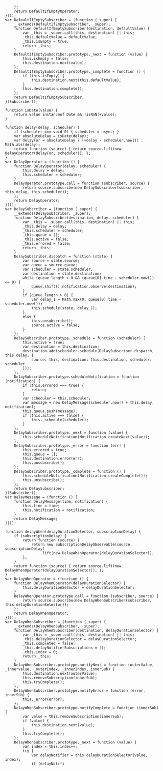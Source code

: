         };
        return DefaultIfEmptyOperator;
    }());
    var DefaultIfEmptySubscriber = (function (_super) {
        __extends(DefaultIfEmptySubscriber, _super);
        function DefaultIfEmptySubscriber(destination, defaultValue) {
            var _this = _super.call(this, destination) || this;
            _this.defaultValue = defaultValue;
            _this.isEmpty = true;
            return _this;
        }
        DefaultIfEmptySubscriber.prototype._next = function (value) {
            this.isEmpty = false;
            this.destination.next(value);
        };
        DefaultIfEmptySubscriber.prototype._complete = function () {
            if (this.isEmpty) {
                this.destination.next(this.defaultValue);
            }
            this.destination.complete();
        };
        return DefaultIfEmptySubscriber;
    }(Subscriber));

    function isDate(value) {
        return value instanceof Date && !isNaN(+value);
    }

    function delay(delay, scheduler) {
        if (scheduler === void 0) { scheduler = async; }
        var absoluteDelay = isDate(delay);
        var delayFor = absoluteDelay ? (+delay - scheduler.now()) : Math.abs(delay);
        return function (source) { return source.lift(new DelayOperator(delayFor, scheduler)); };
    }
    var DelayOperator = (function () {
        function DelayOperator(delay, scheduler) {
            this.delay = delay;
            this.scheduler = scheduler;
        }
        DelayOperator.prototype.call = function (subscriber, source) {
            return source.subscribe(new DelaySubscriber(subscriber, this.delay, this.scheduler));
        };
        return DelayOperator;
    }());
    var DelaySubscriber = (function (_super) {
        __extends(DelaySubscriber, _super);
        function DelaySubscriber(destination, delay, scheduler) {
            var _this = _super.call(this, destination) || this;
            _this.delay = delay;
            _this.scheduler = scheduler;
            _this.queue = [];
            _this.active = false;
            _this.errored = false;
            return _this;
        }
        DelaySubscriber.dispatch = function (state) {
            var source = state.source;
            var queue = source.queue;
            var scheduler = state.scheduler;
            var destination = state.destination;
            while (queue.length > 0 && (queue[0].time - scheduler.now()) <= 0) {
                queue.shift().notification.observe(destination);
            }
            if (queue.length > 0) {
                var delay_1 = Math.max(0, queue[0].time - scheduler.now());
                this.schedule(state, delay_1);
            }
            else {
                this.unsubscribe();
                source.active = false;
            }
        };
        DelaySubscriber.prototype._schedule = function (scheduler) {
            this.active = true;
            var destination = this.destination;
            destination.add(scheduler.schedule(DelaySubscriber.dispatch, this.delay, {
                source: this, destination: this.destination, scheduler: scheduler
            }));
        };
        DelaySubscriber.prototype.scheduleNotification = function (notification) {
            if (this.errored === true) {
                return;
            }
            var scheduler = this.scheduler;
            var message = new DelayMessage(scheduler.now() + this.delay, notification);
            this.queue.push(message);
            if (this.active === false) {
                this._schedule(scheduler);
            }
        };
        DelaySubscriber.prototype._next = function (value) {
            this.scheduleNotification(Notification.createNext(value));
        };
        DelaySubscriber.prototype._error = function (err) {
            this.errored = true;
            this.queue = [];
            this.destination.error(err);
            this.unsubscribe();
        };
        DelaySubscriber.prototype._complete = function () {
            this.scheduleNotification(Notification.createComplete());
            this.unsubscribe();
        };
        return DelaySubscriber;
    }(Subscriber));
    var DelayMessage = (function () {
        function DelayMessage(time, notification) {
            this.time = time;
            this.notification = notification;
        }
        return DelayMessage;
    }());

    function delayWhen(delayDurationSelector, subscriptionDelay) {
        if (subscriptionDelay) {
            return function (source) {
                return new SubscriptionDelayObservable(source, subscriptionDelay)
                    .lift(new DelayWhenOperator(delayDurationSelector));
            };
        }
        return function (source) { return source.lift(new DelayWhenOperator(delayDurationSelector)); };
    }
    var DelayWhenOperator = (function () {
        function DelayWhenOperator(delayDurationSelector) {
            this.delayDurationSelector = delayDurationSelector;
        }
        DelayWhenOperator.prototype.call = function (subscriber, source) {
            return source.subscribe(new DelayWhenSubscriber(subscriber, this.delayDurationSelector));
        };
        return DelayWhenOperator;
    }());
    var DelayWhenSubscriber = (function (_super) {
        __extends(DelayWhenSubscriber, _super);
        function DelayWhenSubscriber(destination, delayDurationSelector) {
            var _this = _super.call(this, destination) || this;
            _this.delayDurationSelector = delayDurationSelector;
            _this.completed = false;
            _this.delayNotifierSubscriptions = [];
            _this.index = 0;
            return _this;
        }
        DelayWhenSubscriber.prototype.notifyNext = function (outerValue, _innerValue, _outerIndex, _innerIndex, innerSub) {
            this.destination.next(outerValue);
            this.removeSubscription(innerSub);
            this.tryComplete();
        };
        DelayWhenSubscriber.prototype.notifyError = function (error, innerSub) {
            this._error(error);
        };
        DelayWhenSubscriber.prototype.notifyComplete = function (innerSub) {
            var value = this.removeSubscription(innerSub);
            if (value) {
                this.destination.next(value);
            }
            this.tryComplete();
        };
        DelayWhenSubscriber.prototype._next = function (value) {
            var index = this.index++;
            try {
                var delayNotifier = this.delayDurationSelector(value, index);
                if (delayNotifi